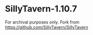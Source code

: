 # SillyTavern-1.10.7
For archival purposes only.
Fork from https://github.com/SillyTavern/SillyTavern

